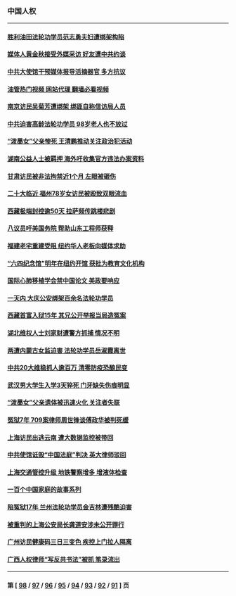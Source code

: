 ### 中国人权
---
#### [胜利油田法轮功学员范志勇夫妇遭绑架构陷](../../pages/ncid278/n13838044.md?10050445) 
#### [媒体人黄金秋接受外媒采访 好友遭中共约谈](../../pages/ncid278/n13838646.md?10050445) 
#### [中共大使馆干预媒体报导活摘器官 多方抗议](../../pages/ncid278/n13838214.md?10050445) 
#### [油管热门视频 网站代理 翻墙必看视频](http://209.222.30.114:81/youtube.html?10050445)
#### [南京访民吴菊芳遭绑架 绑匪自称信访局人员](../../pages/ncid278/n13837827.md?10050445) 
#### [中共迫害高龄法轮功学员 98岁老人也不放过](../../pages/ncid278/n13836765.md?10050445) 
#### [“泼墨女”父亲惨死 王清鹏推动关注政治犯活动](../../pages/ncid278/n13837018.md?10050445) 
#### [湖南公益人士被羁押 海外吁收集官方违法办案资料](../../pages/ncid278/n13837108.md?10050445) 
#### [甘肃访民被非法拘禁近1个月 左眼被砸伤](../../pages/ncid278/n13836810.md?10050445) 
#### [二十大临近 福州78岁女访民被殴致双眼流血](../../pages/ncid278/n13836711.md?10050445) 
#### [西藏极端封控逾50天 拉萨频传跳楼悲剧](../../pages/ncid278/n13836551.md?10050445) 
#### [八议员吁美国务院 帮助山东工程师获释](../../pages/ncid278/n13836379.md?10050445) 
#### [福建老宅重建受阻 纽约华人老板向媒体求助](../../pages/ncid278/n13835942.md?10050445) 
#### [“六四纪念馆”明年在纽约开馆 获批为教育文化机构](../../pages/ncid278/n13835932.md?10050445) 
#### [国际心肺移植学会禁中国论文 美政要响应](../../pages/ncid278/n13835695.md?10050445) 
#### [一天内 大庆公安绑架百余名法轮功学员](../../pages/ncid278/n13835359.md?10050445) 
#### [西藏首富入狱15年 其兄公开举报当局造冤案](../../pages/ncid278/n13835530.md?10050445) 
#### [湖北维权人士刘家财遭警方抓捕 情况不明](../../pages/ncid278/n13835630.md?10050445) 
#### [两遭内蒙古女监迫害 法轮功学员岳淑霞离世](../../pages/ncid278/n13834576.md?10050445) 
#### [中共20大维稳抓人逾百万 清零防疫恐酿民变](../../pages/ncid278/n13834610.md?10050445) 
#### [武汉男大学生入学3天猝死 门牙缺失伤痕明显](../../pages/ncid278/n13834441.md?10050445) 
#### [“泼墨女”父亲遗体被迅速火化 关注者失联](../../pages/ncid278/n13834141.md?10050445) 
#### [冤狱7年 709案律师周世锋谈傅政华被判死缓](../../pages/ncid278/n13834019.md?10050445) 
#### [上海访民出逃云南 遭大数据监控被带回](../../pages/ncid278/n13834069.md?10050445) 
#### [中共使馆诋毁“中国法庭”判决 英大律师驳回](../../pages/ncid278/n13833945.md?10050445) 
#### [上海交通管控升级 地铁警察增多 增液体检查](../../pages/ncid278/n13833610.md?10050445) 
#### [一百个中国家庭的故事系列](../../pages/ncid278/n13833308.md?10050445) 
#### [陷冤狱17年 兰州法轮功学员金吉林遭残酷迫害](../../pages/ncid278/n13832422.md?10050445) 
#### [被重判的上海公安局长龚道安涉未公开罪行](../../pages/ncid278/n13831922.md?10050445) 
#### [广州访民健康码三日三变色 疾控上门拉人隔离](../../pages/ncid278/n13832404.md?10050445) 
#### [广西人权律师“写反共书法”被抓 笔录流出](../../pages/ncid278/n13832265.md?10050445) 

---
#### 第 [ [98](./98.md?10050445) / [97](./97.md?10050445) / [96](./96.md?10050445) / [95](./95.md?10050445) / [94](./94.md?10050445) / [93](./93.md?10050445) / [92](./92.md?10050445) / [91](./91.md?10050445) ] 页
